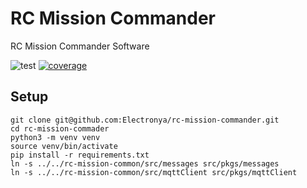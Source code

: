# RC Mission Commander
RC Mission Commander Software

![test](https://github.com/Electronya/rc-mission-commander/actions/workflows/test.yml/badge.svg)
[![coverage](https://codecov.io/gh/Electronya/rc-mission-commander/branch/develop/graph/badge.svg?token=WEAWM1E3HZ)](https://codecov.io/gh/Electronya/rc-mission-commander)

## Setup
```
git clone git@github.com:Electronya/rc-mission-commander.git
cd rc-mission-commader
python3 -m venv venv
source venv/bin/activate
pip install -r requirements.txt
ln -s ../../rc-mission-common/src/messages src/pkgs/messages
ln -s ../../rc-mission-common/src/mqttClient src/pkgs/mqttClient
```
